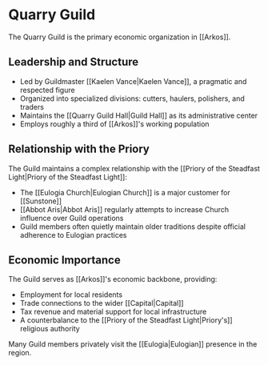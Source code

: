 # Quarry Guild

The Quarry Guild is the primary economic organization in [[Arkos]].

## Leadership and Structure

- Led by Guildmaster [[Kaelen Vance|Kaelen Vance]], a pragmatic and respected figure
- Organized into specialized divisions: cutters, haulers, polishers, and traders
- Maintains the [[Quarry Guild Hall|Guild Hall]] as its administrative center
- Employs roughly a third of [[Arkos]]'s working population

## Relationship with the Priory

The Guild maintains a complex relationship with the [[Priory of the Steadfast Light|Priory of the Steadfast Light]]:
- The [[Eulogia Church|Eulogian Church]] is a major customer for [[Sunstone]]
- [[Abbot Aris|Abbot Aris]] regularly attempts to increase Church influence over Guild operations
- Guild members often quietly maintain older traditions despite official adherence to Eulogian practices

## Economic Importance

The Guild serves as [[Arkos]]'s economic backbone, providing:
- Employment for local residents
- Trade connections to the wider [[Capital|Capital]]
- Tax revenue and material support for local infrastructure
- A counterbalance to the [[Priory of the Steadfast Light|Priory's]] religious authority

Many Guild members privately visit the [[Eulogia|Eulogian]] presence in the region.